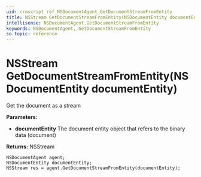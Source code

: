 ```yaml
---
uid: crmscript_ref_NSDocumentAgent_GetDocumentStreamFromEntity
title: NSStream GetDocumentStreamFromEntity(NSDocumentEntity documentEntity)
intellisense: NSDocumentAgent.GetDocumentStreamFromEntity
keywords: NSDocumentAgent, GetDocumentStreamFromEntity
so.topic: reference
---
```


# NSStream GetDocumentStreamFromEntity(NSDocumentEntity documentEntity)

Get the document as a stream

**Parameters:**
 - **documentEntity** The document entity object that refers to the binary data (document)

**Returns:** NSStream

```crmscript
NSDocumentAgent agent;
NSDocumentEntity documentEntity;
NSStream res = agent.GetDocumentStreamFromEntity(documentEntity);
```

